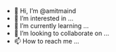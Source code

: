 - 👋 Hi, I’m @amitmaind
- 👀 I’m interested in ...
- 🌱 I’m currently learning ...
- 💞️ I’m looking to collaborate on ...
- 📫 How to reach me ...

<!---
amitmaind/amitmaind is a ✨ special ✨ repository because its `README.md` (this file) appears on your GitHub profile.
You can click the Preview link to take a look at your changes.
--->
